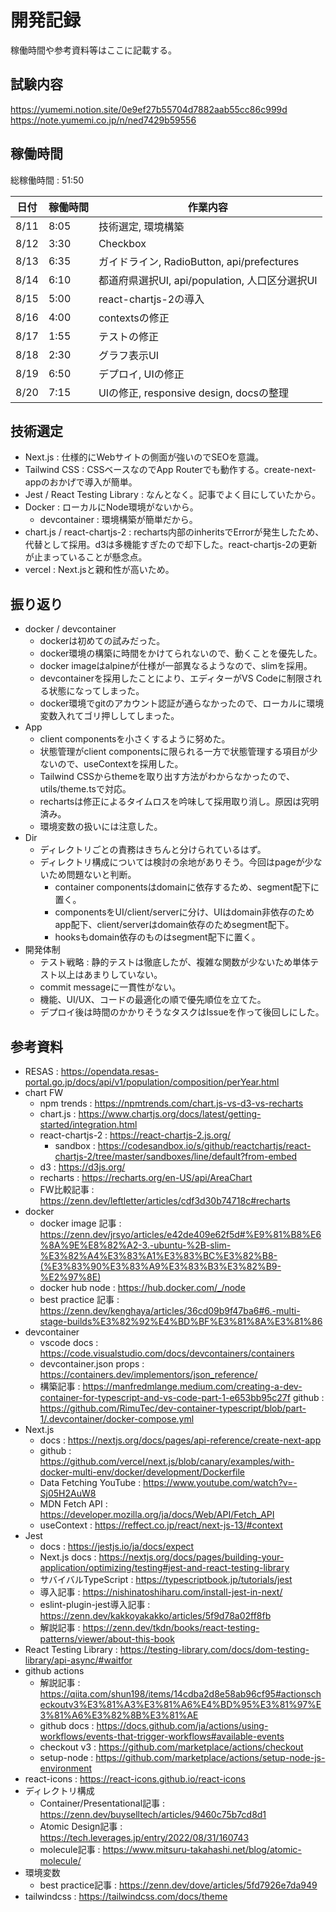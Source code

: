 # 開発記録

稼働時間や参考資料等はここに記載する。

## 試験内容

https://yumemi.notion.site/0e9ef27b55704d7882aab55cc86c999d
https://note.yumemi.co.jp/n/ned7429b59556

## 稼働時間

総稼働時間 : 51:50

| 日付 | 稼働時間 | 作業内容                                       |
| ---- | -------- | ---------------------------------------------- |
| 8/11 | 8:05     | 技術選定, 環境構築                             |
| 8/12 | 3:30     | Checkbox                                       |
| 8/13 | 6:35     | ガイドライン, RadioButton, api/prefectures     |
| 8/14 | 6:10     | 都道府県選択UI, api/population, 人口区分選択UI |
| 8/15 | 5:00     | react-chartjs-2の導入                          |
| 8/16 | 4:00     | contextsの修正                                 |
| 8/17 | 1:55     | テストの修正                                   |
| 8/18 | 2:30     | グラフ表示UI                                   |
| 8/19 | 6:50     | デプロイ, UIの修正                             |
| 8/20 | 7:15     | UIの修正, responsive design, docsの整理        |

## 技術選定

- Next.js : 仕様的にWebサイトの側面が強いのでSEOを意識。
- Tailwind CSS : CSSベースなのでApp Routerでも動作する。create-next-appのおかげで導入が簡単。
- Jest / React Testing Library : なんとなく。記事でよく目にしていたから。
- Docker : ローカルにNode環境がないから。
  - devcontainer : 環境構築が簡単だから。
- chart.js / react-chartjs-2 : recharts内部のinheritsでErrorが発生したため、代替として採用。d3は多機能すぎたので却下した。react-chartjs-2の更新が止まっていることが懸念点。
- vercel : Next.jsと親和性が高いため。

## 振り返り

- docker / devcontainer
  - dockerは初めての試みだった。
  - docker環境の構築に時間をかけてられないので、動くことを優先した。
  - docker imageはalpineが仕様が一部異なるようなので、slimを採用。
  - devcontainerを採用したことにより、エディターがVS Codeに制限される状態になってしまった。
  - docker環境でgitのアカウント認証が通らなかったので、ローカルに環境変数入れてゴリ押ししてしまった。
- App
  - client componentsを小さくするように努めた。
  - 状態管理がclient componentsに限られる一方で状態管理する項目が少ないので、useContextを採用した。
  - Tailwind CSSからthemeを取り出す方法がわからなかったので、utils/theme.tsで対応。
  - rechartsは修正によるタイムロスを吟味して採用取り消し。原因は究明済み。
  - 環境変数の扱いには注意した。
- Dir
  - ディレクトリごとの責務はきちんと分けられているはず。
  - ディレクトリ構成については検討の余地がありそう。今回はpageが少ないため問題ないと判断。
    - container componentsはdomainに依存するため、segment配下に置く。
    - componentsをUI/client/serverに分け、UIはdomain非依存のためapp配下、client/serverはdomain依存のためsegment配下。
    - hooksもdomain依存のものはsegment配下に置く。
- 開発体制
  - テスト戦略 : 静的テストは徹底したが、複雑な関数が少ないため単体テスト以上はあまりしていない。
  - commit messageに一貫性がない。
  - 機能、UI/UX、コードの最適化の順で優先順位を立てた。
  - デプロイ後は時間のかかりそうなタスクはIssueを作って後回しにした。

## 参考資料

- RESAS : https://opendata.resas-portal.go.jp/docs/api/v1/population/composition/perYear.html
- chart FW
  - npm trends : https://npmtrends.com/chart.js-vs-d3-vs-recharts
  - chart.js : https://www.chartjs.org/docs/latest/getting-started/integration.html
  - react-chartjs-2 : https://react-chartjs-2.js.org/
    - sandbox : https://codesandbox.io/s/github/reactchartjs/react-chartjs-2/tree/master/sandboxes/line/default?from-embed
  - d3 : https://d3js.org/
  - recharts : https://recharts.org/en-US/api/AreaChart
  - FW比較記事 : https://zenn.dev/leftletter/articles/cdf3d30b74718c#recharts
- docker
  - docker image 記事 : https://zenn.dev/jrsyo/articles/e42de409e62f5d#%E9%81%B8%E6%8A%9E%E8%82%A2-3.-ubuntu-%2B-slim-%E3%82%A4%E3%83%A1%E3%83%BC%E3%82%B8-(%E3%83%90%E3%83%A9%E3%83%B3%E3%82%B9-%E2%97%8E)
  - docker hub node : https://hub.docker.com/_/node
  - best practice 記事 : https://zenn.dev/kenghaya/articles/36cd09b9f47ba6#6.-multi-stage-builds%E3%82%92%E4%BD%BF%E3%81%8A%E3%81%86
- devcontainer
  - vscode docs : https://code.visualstudio.com/docs/devcontainers/containers
  - devcontainer.json props : https://containers.dev/implementors/json_reference/
  - 構築記事 : https://manfredmlange.medium.com/creating-a-dev-container-for-typescript-and-vs-code-part-1-e653bb95c27f github : https://github.com/RimuTec/dev-container-typescript/blob/part-1/.devcontainer/docker-compose.yml
- Next.js
  - docs : https://nextjs.org/docs/pages/api-reference/create-next-app
  - github : https://github.com/vercel/next.js/blob/canary/examples/with-docker-multi-env/docker/development/Dockerfile
  - Data Fetching YouTube : https://www.youtube.com/watch?v=-Sj05H2AuW8
  - MDN Fetch API : https://developer.mozilla.org/ja/docs/Web/API/Fetch_API
  - useContext : https://reffect.co.jp/react/next-js-13/#context
- Jest
  - docs : https://jestjs.io/ja/docs/expect
  - Next.js docs : https://nextjs.org/docs/pages/building-your-application/optimizing/testing#jest-and-react-testing-library
  - サバイバルTypeScript : https://typescriptbook.jp/tutorials/jest
  - 導入記事 : https://nishinatoshiharu.com/install-jest-in-next/
  - eslint-plugin-jest導入記事 : https://zenn.dev/kakkoyakakko/articles/5f9d78a02ff8fb
  - 解説記事 : https://zenn.dev/tkdn/books/react-testing-patterns/viewer/about-this-book
- React Testing Library : https://testing-library.com/docs/dom-testing-library/api-async/#waitfor
- github actions
  - 解説記事 : https://qiita.com/shun198/items/14cdba2d8e58ab96cf95#actionscheckoutv3%E3%81%A3%E3%81%A6%E4%BD%95%E3%81%97%E3%81%A6%E3%82%8B%E3%81%AE
  - github docs : https://docs.github.com/ja/actions/using-workflows/events-that-trigger-workflows#available-events
  - checkout v3 : https://github.com/marketplace/actions/checkout
  - setup-node : https://github.com/marketplace/actions/setup-node-js-environment
- react-icons : https://react-icons.github.io/react-icons
- ディレクトリ構成
  - Container/Presentational記事 : https://zenn.dev/buyselltech/articles/9460c75b7cd8d1
  - Atomic Design記事 : https://tech.leverages.jp/entry/2022/08/31/160743
  - molecule記事 : https://www.mitsuru-takahashi.net/blog/atomic-molecule/
- 環境変数
  - best practice記事 : https://zenn.dev/dove/articles/5fd7926e7da949
- tailwindcss : https://tailwindcss.com/docs/theme
